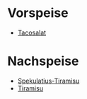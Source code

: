 Vorspeise
=========
* [Tacosalat](tacosalat.md)

Nachspeise
==========
* [Spekulatius-Tiramisu](spekulatius-tiramisu.md)
* [Tiramisu](tiramisu.md)
